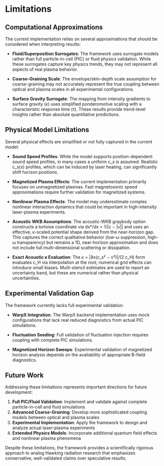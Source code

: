 Limitations
===========

Computational Approximations
----------------------------

The current implementation relies on several approximations that should be considered when interpreting results:

* **Fluid/Superposition Surrogates**: The framework uses surrogate models rather than full particle-in-cell (PIC) or fluid physics validation. While these surrogates capture key physics trends, they may not represent all aspects of real plasma behavior.

* **Coarse-Graining Scale**: The envelope/skin-depth scale assumption for coarse-graining may not accurately represent the true coupling between optical and plasma scales in all experimental configurations.

* **Surface Gravity Surrogate**: The mapping from intensity gradients to surface gravity (κ) uses simplified ponderomotive scaling with a characteristic response time (τ). These results provide trend-level insights rather than absolute quantitative predictions.

Physical Model Limitations
--------------------------

Several physical effects are simplified or not fully captured in the current model:

* **Sound Speed Profiles**: While the model supports position-dependent sound speed profiles, in many cases a uniform c_s is assumed. Realistic c_s(x) profiles, which can be induced by laser heating, can significantly shift horizon positions.

* **Magnetized Plasma Effects**: The current implementation primarily focuses on unmagnetized plasmas. Fast magnetosonic speed approximations require further validation for magnetized systems.

* **Nonlinear Plasma Effects**: The model may underestimate complex nonlinear interaction dynamics that could be important in high-intensity laser-plasma experiments.

* **Acoustic WKB Assumptions**: The acoustic-WKB graybody option constructs a tortoise coordinate via dx*/dx = 1/|c − |v|| and uses an effective, κ-scaled potential shape derived from the near-horizon gap. This captures the correct qualitative behavior (low-ω suppression, high-ω transparency) but remains a 1D, near-horizon approximation and does not include full multi-dimensional scattering or dissipation.

* **Exact Acoustic κ Evaluation**: The κ = |∂x(c_s² − v²)|/(2 c_H) form evaluates c_H via interpolation at the root; numerical grid effects can introduce small biases. Multi-stencil estimates are used to report an uncertainty band, but these are numerical rather than physical uncertainties.

Experimental Validation Gap
---------------------------

The framework currently lacks full experimental validation:

* **WarpX Integration**: The WarpX backend implementation uses mock configurations that lack real reduced diagnostics from actual PIC simulations.

* **Fluctuation Seeding**: Full validation of fluctuation injection requires coupling with complete PIC simulations.

* **Magnetized Horizon Sweeps**: Experimental validation of magnetized horizon analysis depends on the availability of appropriate B-field diagnostics.

Future Work
-----------

Addressing these limitations represents important directions for future development:

1. **Full PIC/Fluid Validation**: Implement and validate against complete particle-in-cell and fluid simulations
2. **Advanced Coarse-Graining**: Develop more sophisticated coupling models between optical and plasma scales
3. **Experimental Implementation**: Apply the framework to design and analyze actual laser-plasma experiments
4. **Extended Physics Models**: Incorporate additional quantum field effects and nonlinear plasma phenomena

Despite these limitations, the framework provides a scientifically rigorous approach to analog Hawking radiation research that emphasizes conservative, well-validated claims over speculative results.
